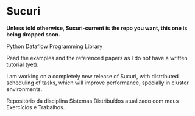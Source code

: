 # Sucuri

**Unless told otherwise, Sucuri-current is the repo you want, this one is being dropped soon.**


Python Dataflow Programming Library

Read the examples and the referenced papers as I do not have a written tutorial (yet).

I am working on a completely new release of Sucuri, with distributed scheduling of tasks, which will improve performance, specially in cluster environments.

Repositório da disciplina Sistemas Distribuídos atualizado com meus Exercícios e Trabalhos.
